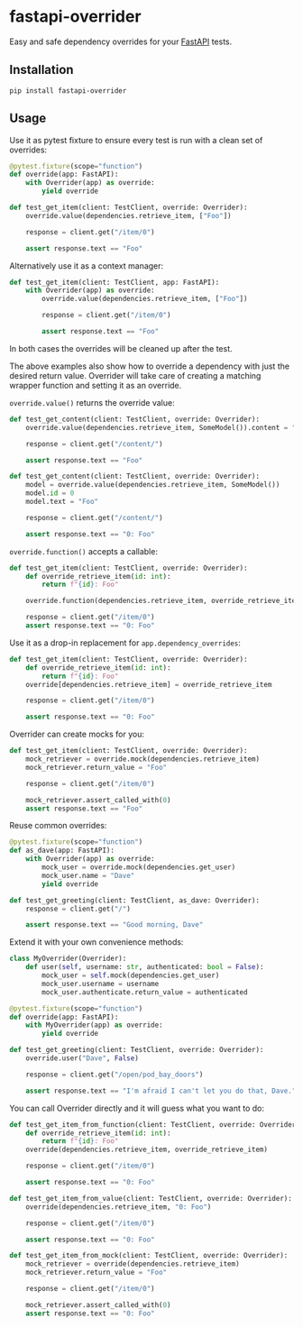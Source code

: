 # fastapi-overrider

Easy and safe dependency overrides for your [FastAPI](https://fastapi.tiangolo.com/) tests. 

## Installation

`pip install fastapi-overrider`

## Usage

Use it as pytest fixture to ensure every test is run with a clean set of overrides:

```python
@pytest.fixture(scope="function")
def override(app: FastAPI):
    with Overrider(app) as override:
        yield override

def test_get_item(client: TestClient, override: Overrider):
    override.value(dependencies.retrieve_item, ["Foo"])

    response = client.get("/item/0")

    assert response.text == "Foo"
```

Alternatively use it as a context manager:

```python
def test_get_item(client: TestClient, app: FastAPI):
    with Overrider(app) as override:
        override.value(dependencies.retrieve_item, ["Foo"])

        response = client.get("/item/0")

        assert response.text == "Foo"
```

In both cases the overrides will be cleaned up after the test.

The above examples also show how to override a dependency with just the desired return
value. Overrider will take care of creating a matching wrapper function and setting it
as an override.

`override.value()` returns the override value:

```python
def test_get_content(client: TestClient, override: Overrider):
    override.value(dependencies.retrieve_item, SomeModel()).content = "Foo"

    response = client.get("/content/")

    assert response.text == "Foo"
```

```python
def test_get_content(client: TestClient, override: Overrider):
    model = override.value(dependencies.retrieve_item, SomeModel())
    model.id = 0
    model.text = "Foo"

    response = client.get("/content/")

    assert response.text == "0: Foo"
```

`override.function()` accepts a callable:

```python
def test_get_item(client: TestClient, override: Overrider):
    def override_retrieve_item(id: int):
        return f"{id}: Foo"

    override.function(dependencies.retrieve_item, override_retrieve_item)

    response = client.get("/item/0")
    assert response.text == "0: Foo"
```

Use it as a drop-in replacement for `app.dependency_overrides`:

```python
def test_get_item(client: TestClient, override: Overrider):
    def override_retrieve_item(id: int):
        return f"{id}: Foo"
    override[dependencies.retrieve_item] = override_retrieve_item

    response = client.get("/item/0")

    assert response.text == "0: Foo"
```

Overrider can create mocks for you:

```python
def test_get_item(client: TestClient, override: Overrider):
    mock_retriever = override.mock(dependencies.retrieve_item)
    mock_retriever.return_value = "Foo"

    response = client.get("/item/0")

    mock_retriever.assert_called_with(0)
    assert response.text == "Foo"
```

Reuse common overrides:

```python
@pytest.fixture(scope="function")
def as_dave(app: FastAPI):
    with Overrider(app) as override:
        mock_user = override.mock(dependencies.get_user)
        mock_user.name = "Dave"
        yield override

def test_get_greeting(client: TestClient, as_dave: Overrider):
    response = client.get("/")

    assert response.text == "Good morning, Dave"
```

Extend it with your own convenience methods:

```python
class MyOverrider(Overrider):
    def user(self, username: str, authenticated: bool = False):
        mock_user = self.mock(dependencies.get_user)
        mock_user.username = username
        mock_user.authenticate.return_value = authenticated

@pytest.fixture(scope="function")
def override(app: FastAPI):
    with MyOverrider(app) as override:
        yield override

def test_get_greeting(client: TestClient, override: Overrider):
    override.user("Dave", False)

    response = client.get("/open/pod_bay_doors")

    assert response.text == "I'm afraid I can't let you do that, Dave."
```

You can call Overrider directly and it will guess what you want to do:

```python
def test_get_item_from_function(client: TestClient, override: Overrider):
    def override_retrieve_item(id: int):
        return f"{id}: Foo"
    override(dependencies.retrieve_item, override_retrieve_item)

    response = client.get("/item/0")

    assert response.text == "0: Foo"
```

```python
def test_get_item_from_value(client: TestClient, override: Overrider):
    override(dependencies.retrieve_item, "0: Foo")

    response = client.get("/item/0")

    assert response.text == "0: Foo"
```

```python
def test_get_item_from_mock(client: TestClient, override: Overrider):
    mock_retriever = override(dependencies.retrieve_item)
    mock_retriever.return_value = "Foo"

    response = client.get("/item/0")

    mock_retriever.assert_called_with(0)
    assert response.text == "0: Foo"
```
